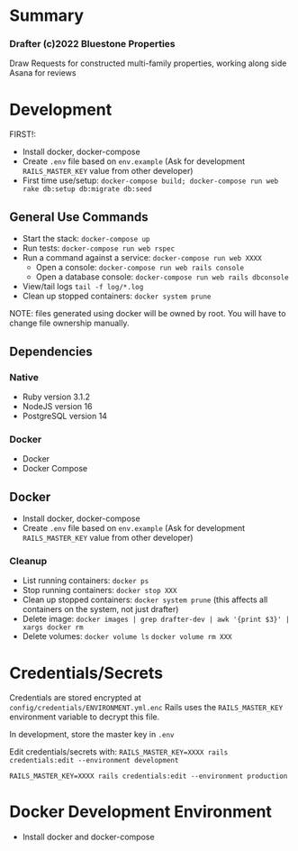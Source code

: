 # Summary

### Drafter (c)2022 Bluestone Properties

Draw Requests for constructed multi-family properties, working along side Asana for reviews

# Development 

FIRST!:
* Install docker, docker-compose
* Create `.env` file based on `env.example` (Ask for development `RAILS_MASTER_KEY` value from other developer)
* First time use/setup: `docker-compose build; docker-compose run web rake db:setup db:migrate db:seed`

## General Use Commands

* Start the stack: `docker-compose up`
* Run tests: `docker-compose run web rspec`
* Run a command against a service: `docker-compose run web XXXX`
  * Open a console: `docker-compose run web rails console`
  * Open a database console: `docker-compose run web rails dbconsole`
* View/tail logs `tail -f log/*.log`
* Clean up stopped containers: `docker system prune`

NOTE: files generated using docker will be owned by root. You will have to change file ownership manually.

## Dependencies

### Native

* Ruby version 3.1.2
* NodeJS version 16
* PostgreSQL version 14

### Docker

* Docker
* Docker Compose

## Docker

* Install docker, docker-compose
* Create `.env` file based on `env.example` (Ask for development `RAILS_MASTER_KEY` value from other developer)

### Cleanup

* List running containers: `docker ps`
* Stop running containers: `docker stop XXX`
* Clean up stopped containers: `docker system prune` (this affects all containers on the system, not just drafter)
* Delete image: `docker images | grep drafter-dev | awk '{print $3}' | xargs docker rm`
* Delete volumes: `docker volume ls` `docker volume rm XXX`

# Credentials/Secrets

Credentials are stored encrypted at `config/credentials/ENVIRONMENT.yml.enc`
Rails uses the `RAILS_MASTER_KEY` environment variable to decrypt this file.

In development, store the master key in `.env`

Edit credentials/secrets with:
`RAILS_MASTER_KEY=XXXX rails credentials:edit --environment development`

`RAILS_MASTER_KEY=XXXX rails credentials:edit --environment production`

# Docker Development Environment

* Install docker and docker-compose


